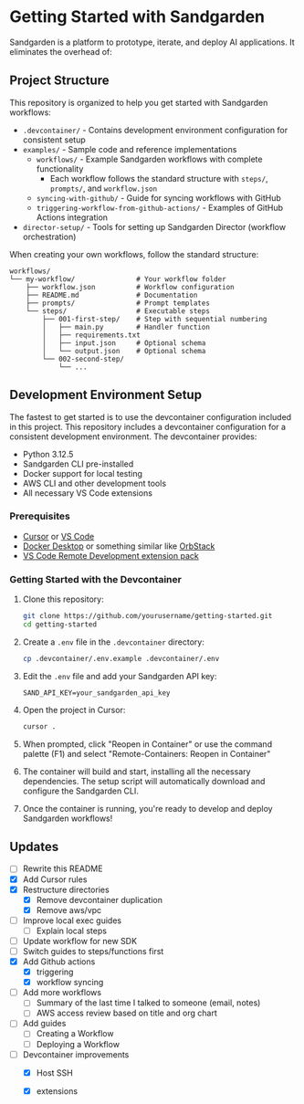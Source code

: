 # Getting Started with Sandgarden

Sandgarden is a platform to prototype, iterate, and deploy AI applications. It eliminates the overhead of:

## Project Structure

This repository is organized to help you get started with Sandgarden workflows:

- `.devcontainer/` - Contains development environment configuration for consistent setup
- `examples/` - Sample code and reference implementations
  - `workflows/` - Example Sandgarden workflows with complete functionality
    - Each workflow follows the standard structure with `steps/`, `prompts/`, and `workflow.json`
  - `syncing-with-github/` - Guide for syncing workflows with GitHub
  - `triggering-workflow-from-github-actions/` - Examples of GitHub Actions integration
- `director-setup/` - Tools for setting up Sandgarden Director (workflow orchestration)

When creating your own workflows, follow the standard structure:
```
workflows/
└── my-workflow/               # Your workflow folder
    ├── workflow.json          # Workflow configuration
    ├── README.md              # Documentation
    ├── prompts/               # Prompt templates
    └── steps/                 # Executable steps
        ├── 001-first-step/    # Step with sequential numbering
        │   ├── main.py        # Handler function
        │   ├── requirements.txt
        │   ├── input.json     # Optional schema
        │   └── output.json    # Optional schema
        └── 002-second-step/
            └── ...
```

## Development Environment Setup

The fastest to get started is to use the devcontainer configuration included in this project. This repository includes a devcontainer configuration for a consistent development environment. The devcontainer provides:

- Python 3.12.5
- Sandgarden CLI pre-installed
- Docker support for local testing
- AWS CLI and other development tools
- All necessary VS Code extensions

### Prerequisites

- [Cursor](https://www.cursor.com/) or [VS Code](https://code.visualstudio.com/)
- [Docker Desktop](https://www.docker.com/products/docker-desktop/) or something similar like [OrbStack](https://orbstack.dev/)
- [VS Code Remote Development extension pack](https://marketplace.visualstudio.com/items?itemName=ms-vscode-remote.vscode-remote-extensionpack)

### Getting Started with the Devcontainer

1. Clone this repository:
   ```bash
   git clone https://github.com/yourusername/getting-started.git
   cd getting-started
   ```

2. Create a `.env` file in the `.devcontainer` directory:
   ```bash
   cp .devcontainer/.env.example .devcontainer/.env
   ```

3. Edit the `.env` file and add your Sandgarden API key:
   ```
   SAND_API_KEY=your_sandgarden_api_key
   ```

4. Open the project in Cursor:
   ```bash
   cursor .
   ```

5. When prompted, click "Reopen in Container" or use the command palette (F1) and select "Remote-Containers: Reopen in Container"

6. The container will build and start, installing all the necessary dependencies. The setup script will automatically download and configure the Sandgarden CLI.

7. Once the container is running, you're ready to develop and deploy Sandgarden workflows!

## Updates

* [ ] Rewrite this README
* [x] Add Cursor rules
* [x] Restructure directories
    * [x] Remove devcontainer duplication
    * [x] Remove aws/vpc
* [ ] Improve local exec guides
    * [ ] Explain local steps
* [ ] Update workflow for new SDK
* [ ] Switch guides to steps/functions first
* [x] Add Github actions
    * [x] triggering
    * [x] workflow syncing
* [ ] Add more workflows
    * [ ] Summary of the last time I talked to someone (email, notes)
    * [ ] AWS access review based on title and org chart
* [ ] Add guides
    * [ ] Creating a Workflow
    * [ ] Deploying a Workflow
* [ ] Devcontainer improvements
    * [x] Host SSH
    * [x] extensions

